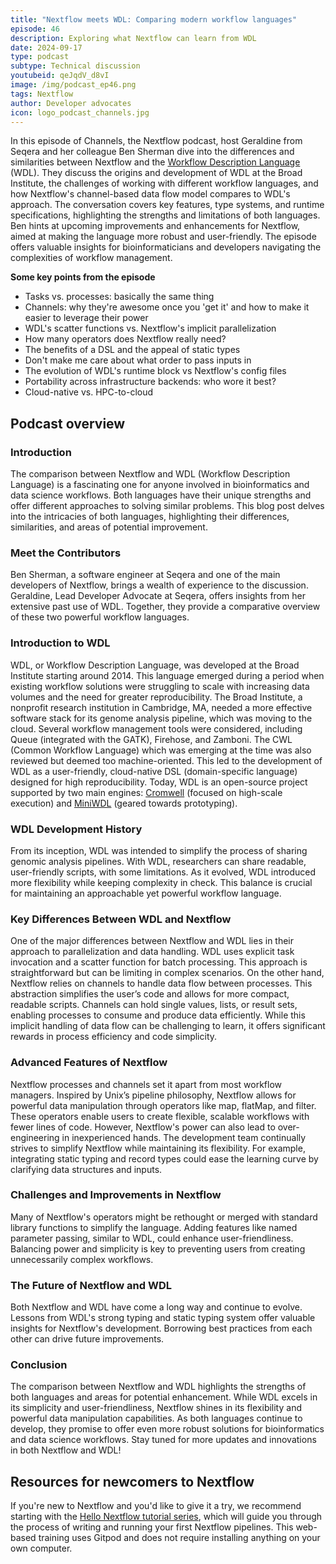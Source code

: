 ```yaml
---
title: "Nextflow meets WDL: Comparing modern workflow languages"
episode: 46
description: Exploring what Nextflow can learn from WDL
date: 2024-09-17
type: podcast
subtype: Technical discussion
youtubeid: qeJqdV_d8vI
image: /img/podcast_ep46.png
tags: Nextflow
author: Developer advocates
icon: logo_podcast_channels.jpg
---
```


In this episode of Channels, the Nextflow podcast, host Geraldine from Seqera and her colleague Ben Sherman dive into the differences and similarities between Nextflow and the [Workflow Description Language](https://openwdl.org/) (WDL). They discuss the origins and development of WDL at the Broad Institute, the challenges of working with different workflow languages, and how Nextflow's channel-based data flow model compares to WDL's approach. The conversation covers key features, type systems, and runtime specifications, highlighting the strengths and limitations of both languages. Ben hints at upcoming improvements and enhancements for Nextflow, aimed at making the language more robust and user-friendly. The episode offers valuable insights for bioinformaticians and developers navigating the complexities of workflow management. 

<!-- end-archive-description --> 

**Some key points from the episode**

- Tasks vs. processes: basically the same thing
- Channels: why they're awesome once you 'get it' and how to make it easier to leverage their power
- WDL's scatter functions vs. Nextflow's implicit parallelization
- How many operators does Nextflow really need?
- The benefits of a DSL and the appeal of static types
- Don't make me care about what order to pass inputs in
- The evolution of WDL's runtime block vs Nextflow's config files
- Portability across infrastructure backends: who wore it best?
- Cloud-native vs. HPC-to-cloud

## Podcast overview

### Introduction

The comparison between Nextflow and WDL (Workflow Description Language) is a fascinating one for anyone involved in bioinformatics and data science workflows. Both languages have their unique strengths and offer different approaches to solving similar problems. This blog post delves into the intricacies of both languages, highlighting their differences, similarities, and areas of potential improvement.

### Meet the Contributors

Ben Sherman, a software engineer at Seqera and one of the main developers of Nextflow, brings a wealth of experience to the discussion. Geraldine, Lead Developer Advocate at Seqera, offers insights from her extensive past use of WDL. Together, they provide a comparative overview of these two powerful workflow languages.

### Introduction to WDL

WDL, or Workflow Description Language, was developed at the Broad Institute starting around 2014. This language emerged during a period when existing workflow solutions were struggling to scale with increasing data volumes and the need for greater reproducibility. The Broad Institute, a nonprofit research institution in Cambridge, MA, needed a more effective software stack for its genome analysis pipeline, which was moving to the cloud.
Several workflow management tools were considered, including Queue (integrated with the GATK), Firehose, and Zamboni. The CWL (Common Workflow Language) which was emerging at the time was also reviewed but deemed too machine-oriented. This led to the development of WDL as a user-friendly, cloud-native DSL (domain-specific language) designed for high reproducibility. Today, WDL is an open-source project supported by two main engines: [Cromwell](https://github.com/broadinstitute/cromwell) (focused on high-scale execution) and [MiniWDL](https://github.com/mlin/miniwdl) (geared towards prototyping).

### WDL Development History

From its inception, WDL was intended to simplify the process of sharing genomic analysis pipelines. With WDL, researchers can share readable, user-friendly scripts, with some limitations. As it evolved, WDL introduced more flexibility while keeping complexity in check. This balance is crucial for maintaining an approachable yet powerful workflow language.

### Key Differences Between WDL and Nextflow

One of the major differences between Nextflow and WDL lies in their approach to parallelization and data handling. WDL uses explicit task invocation and a scatter function for batch processing. This approach is straightforward but can be limiting in complex scenarios.
On the other hand, Nextflow relies on channels to handle data flow between processes. This abstraction simplifies the user’s code and allows for more compact, readable scripts. Channels can hold single values, lists, or result sets, enabling processes to consume and produce data efficiently. While this implicit handling of data flow can be challenging to learn, it offers significant rewards in process efficiency and code simplicity.

### Advanced Features of Nextflow

Nextflow processes and channels set it apart from most workflow managers. Inspired by Unix’s pipeline philosophy, Nextflow allows for powerful data manipulation through operators like map, flatMap, and filter. These operators enable users to create flexible, scalable workflows with fewer lines of code.
However, Nextflow's power can also lead to over-engineering in inexperienced hands. The development team continually strives to simplify Nextflow while maintaining its flexibility. For example, integrating static typing and record types could ease the learning curve by clarifying data structures and inputs.

### Challenges and Improvements in Nextflow

Many of Nextflow's operators might be rethought or merged with standard library functions to simplify the language. Adding features like named parameter passing, similar to WDL, could enhance user-friendliness. Balancing power and simplicity is key to preventing users from creating unnecessarily complex workflows.

### The Future of Nextflow and WDL

Both Nextflow and WDL have come a long way and continue to evolve. Lessons from WDL's strong typing and static typing system offer valuable insights for Nextflow's development. Borrowing best practices from each other can drive future improvements.

### Conclusion

The comparison between Nextflow and WDL highlights the strengths of both languages and areas for potential enhancement. While WDL excels in its simplicity and user-friendliness, Nextflow shines in its flexibility and powerful data manipulation capabilities. As both languages continue to develop, they promise to offer even more robust solutions for bioinformatics and data science workflows. Stay tuned for more updates and innovations in both Nextflow and WDL!

## Resources for newcomers to Nextflow

If you're new to Nextflow and you'd like to give it a try, we recommend starting with the [Hello Nextflow tutorial series](https://training.nextflow.io/hello_nextflow/), which will guide you through the process of writing and running your first Nextflow pipelines. This web-based training uses Gitpod and does not require installing anything on your own computer.
